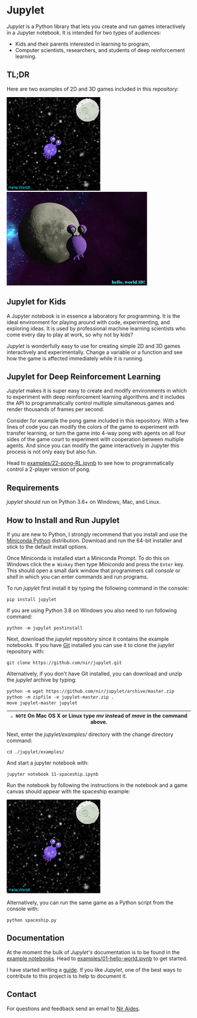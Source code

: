 # Jupylet

*Jupylet* is a Python library that lets you create and run games interactively
in a Jupyter notebook. It is intended for two types of audiences:

* Kids and their parents interested in learning to program,
* Computer scientists, researchers, and students of deep reinforcement learning.

## TL;DR

Here are two examples of 2D and 3D games included in this repository:

<p float="left">
    <img src="docs/images/spaceship.gif" width="256" />
    <img src="docs/images/spaceship_3d.gif" width="384" />
</p>

## Jupylet for Kids

A Jupyter notebook is in essence a laboratory for programming. It is the ideal
environment for playing around with code, experimenting, and exploring ideas.
It is used by professional machine learning scientists who come every day to
play at work, so why not by kids?

*Jupylet* is wonderfully easy to use for creating simple 2D and 3D games interactively and experimentally. Change a variable or a function and see how the game is affected immediately while it is running.

## Jupylet for Deep Reinforcement Learning

*Jupylet* makes it is super easy to create and modify environments in which to
experiment with deep reinforcement learning algorithms and it includes the API
to programmatically control multiple simultaneous games and render thousands 
of frames per second.

Consider for example the pong game included in this repository. With a few
lines of code you can modify the colors of the game to experiment with transfer 
learning, or turn the game into 4-way pong with agents on all four sides of the 
game court to experiment with cooperation between multiple agents. And since you 
can modify the game interactively in Jupyter this process is not only easy but 
also fun.  

Head to [examples/22-pong-RL.ipynb](examples/22-pong-RL.ipynb) to see how to programmatically control a 2-player version of pong.

## Requirements

_jupylet_ should run on Python 3.6+ on Windows, Mac, and Linux.

## How to Install and Run Jupylet

If you are new to Python, I strongly recommend that you install and use the
[Miniconda Python](https://docs.conda.io/en/latest/miniconda.html)
distribution. Download and run the 64-bit installer and stick to the default
install options.

Once Miniconda is installed start a Miniconda Prompt. To do this on Windows
click the `⊞ Winkey` then type *Miniconda* and press the
`Enter` key. This should open a small dark window that programmers
call *console* or *shell* in which you can enter commands and run programs.

To run *jupylet* first install it by typing the following command in the
console:

    pip install jupylet

If you are using Python 3.8 on Windows you also need to run following command:

    python -m jupylet postinstall

Next, download the *jupylet* repository since it contains the
example notebooks. If you have [Git](https://git-scm.com/) installed you
can use it to clone the *jupylet* repository with:

    git clone https://github.com/nir/jupylet.git

Alternatively, if you don't have Git installed, you can download and unzip
the *jupylet* archive by typing:

    python -m wget https://github.com/nir/jupylet/archive/master.zip
    python -m zipfile -e jupylet-master.zip .
    move jupylet-master jupylet

| `⚠️ NOTE` On Mac OS X or Linux type *mv* instead of *move* in the command above. |
| --- |

Next, enter the *jupylet/examples/* directory with the change directory
command:

    cd ./jupylet/examples/

And start a jupyter notebook with:

    jupyter notebook 11-spaceship.ipynb

Run the notebook by following the instructions in the notebook and a game
canvas should appear with the spaceship example:

<img src="docs/images/spaceship.gif" width="256" height="256" />

Alternatively, you can run the same game as a Python script from the console with:

    python spaceship.py

## Documentation

At the moment the bulk of *Jupylet's* documentation is to be found in the [example notebooks](examples/). Head to [examples/01-hello-world.ipynb](examples/01-hello-world.ipynb) to get started. 

I have started writing a [guide](https://jupylet.readthedocs.io/en/latest/). If you like *Jupylet*, one of the best ways to contribute to this project is to help to document it. 

## Contact

For questions and feedback send an email to [Nir Aides](mailto:nir@winpdb.org).
